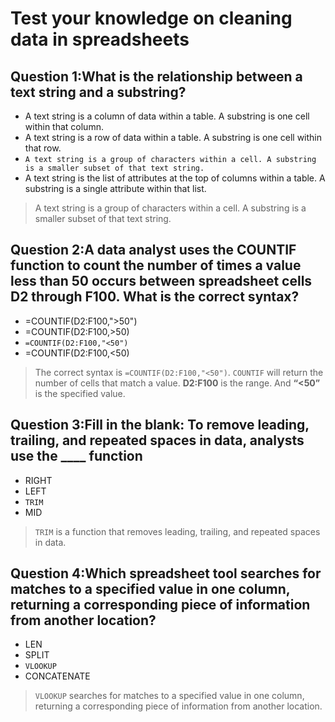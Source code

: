 # Test your knowledge on cleaning data in spreadsheets

## Question 1:What is the relationship between a text string and a substring?

- A text string is a column of data within a table. A substring is one cell within that column.
- A text string is a row of data within a table. A substring is one cell within that row.
- `A text string is a group of characters within a cell. A substring is a smaller subset of that text string.`
- A text string is the list of attributes at the top of columns within a table. A substring is a single attribute within that list.

> A text string is a group of characters within a cell. A substring is a smaller subset of that text string.

## Question 2:A data analyst uses the COUNTIF function to count the number of times a value less than 50 occurs between spreadsheet cells D2 through F100. What is the correct syntax?

- =COUNTIF(D2:F100,">50")
- =COUNTIF(D2:F100,>50)
- `=COUNTIF(D2:F100,"<50")`
- =COUNTIF(D2:F100,<50)

> The correct syntax is `=COUNTIF(D2:F100,"<50")`. `COUNTIF` will return the number of cells that match a value. **D2:F100** is the range. And **“<50”** is the specified value.

## Question 3:Fill in the blank: To remove leading, trailing, and repeated spaces in data, analysts use the ____ function

- RIGHT
- LEFT
- `TRIM`
- MID

> `TRIM` is a function that removes leading, trailing, and repeated spaces in data.

## Question 4:Which spreadsheet tool searches for matches to a specified value in one column, returning a corresponding piece of information from another location?

- LEN
- SPLIT
- `VLOOKUP`
- CONCATENATE

> `VLOOKUP` searches for matches to a specified value in one column, returning a corresponding piece of information from another location.
